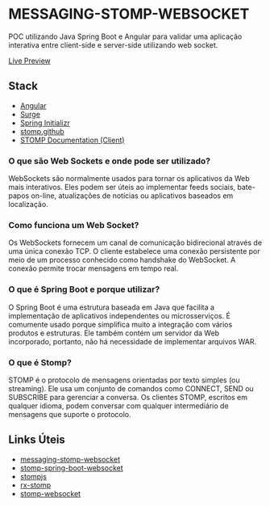 # MESSAGING-STOMP-WEBSOCKET
POC utilizando Java Spring Boot e Angular para validar uma aplicação interativa entre client-side e server-side utilizando web socket.

[Live Preview](http://messaging-stomp-websocket.surge.sh)

## Stack

- [Angular](https://angular.io)
- [Surge](https://surge.sh)
- [Spring Initializr](https://start.spring.io)
- [stomp.github](https://stomp.github.io)
- [STOMP Documentation (Client)](https://stomp-js.github.io/stomp-websocket/codo/class/Client.html)

### O que são Web Sockets e onde pode ser utilizado?

WebSockets são normalmente usados para tornar os aplicativos da Web mais interativos. Eles podem ser úteis ao implementar feeds sociais, bate-papos on-line, atualizações de notícias ou aplicativos baseados em localização.

### Como funciona um Web Socket?

Os WebSockets fornecem um canal de comunicação bidirecional através de uma única conexão TCP. O cliente estabelece uma conexão persistente por meio de um processo conhecido como handshake do WebSocket. A conexão permite trocar mensagens em tempo real.

### O que é Spring Boot e porque utilizar?

O Spring Boot é uma estrutura baseada em Java que facilita a implementação de aplicativos independentes ou microsserviços. É comumente usado porque simplifica muito a integração com vários produtos e estruturas. Ele também contém um servidor da Web incorporado, portanto, não há necessidade de implementar arquivos WAR.

### O que é Stomp?

STOMP é o protocolo de mensagens orientadas por texto simples (ou streaming). Ele usa um conjunto de comandos como CONNECT, SEND ou SUBSCRIBE para gerenciar a conversa. Os clientes STOMP, escritos em qualquer idioma, podem conversar com qualquer intermediário de mensagens que suporte o protocolo.

## Links Úteis
- [messaging-stomp-websocket](https://spring.io/guides/gs/messaging-stomp-websocket)
- [stomp-spring-boot-websocket](https://www.toptal.com/java/stomp-spring-boot-websocket)
- [stompjs](https://github.com/stomp-js/stompjs)
- [rx-stomp](https://github.com/stomp-js/rx-stomp)
- [stomp-websocket](http://jmesnil.net/stomp-websocket/doc)

